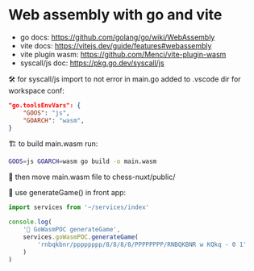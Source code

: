 # Web assembly with go and vite
- go docs: https://github.com/golang/go/wiki/WebAssembly
- vite docs: https://vitejs.dev/guide/features#webassembly
- vite plugin wasm: https://github.com/Menci/vite-plugin-wasm
- syscall/js doc: https://pkg.go.dev/syscall/js

🛠️ for syscall/js import to not error in main.go added to .vscode dir for workspace conf:
```JSON
"go.toolsEnvVars": {
    "GOOS": "js",
    "GOARCH": "wasm",
}
```

🏗️ to build main.wasm run:
```bash
GOOS=js GOARCH=wasm go build -o main.wasm
```

🚚 then move main.wasm file to chess-nuxt/public/

🎉 use generateGame() in front app:
```ts
import services from '~/services/index'

console.log(
    '🚀 GoWasmPOC generateGame',
    services.goWasmPOC.generateGame(
        'rnbqkbnr/pppppppp/8/8/8/8/PPPPPPPP/RNBQKBNR w KQkq - 0 1'
    )
)
```